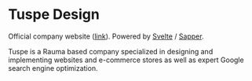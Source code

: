# Tuspe Design

Official company website ([link](https://tuspe.com)). Powered by [Svelte](https://svelte.dev/) / [Sapper](https://sapper.svelte.dev/).

Tuspe is a Rauma based company specialized in designing and implementing websites and e-commerce stores as well as expert Google search engine optimization.